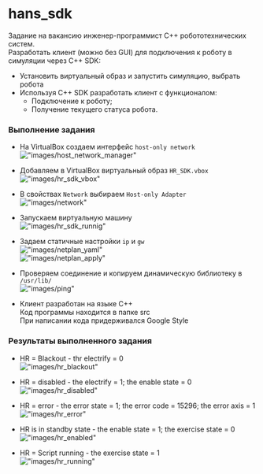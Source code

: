# hans_sdk

Задание на вакансию инженер-программист С++ робототехнических систем. \
Разработать клиент (можно без GUI) для подключения к роботу в симуляции через C++ SDK:
- Установить виртуальный образ и запустить симуляцию, выбрать робота
- Используя C++ SDK разработать клиент с функционалом:
    - Подключение к роботу;
    - Получение текущего статуса робота.

### Выполнение задания

- На VirtualBox создаем интерфейс `host-only network` \
!["images/host_network_manager"](images/host_network_manager.png)

- Добавляем в VirtualBox виртуальный образ `HR_SDK.vbox` \
!["images/hr_sdk_vbox"](images/hr_sdk_vbox.png)

- В свойствах `Network` выбираем `Host-only Adapter` \
!["images/network"](images/network.png)

- Запускаем виртуальную машину \
!["images/hr_sdk_runnig"](images/hr_sdk_running.png)

- Задаем статичные настройки `ip` и `gw` \
!["images/netplan_yaml"](images/netplan_yaml.png) \
!["images/netplan_apply"](images/netplan_apply.png)

- Проверяем соединение и копируем динамическую библиотеку в `/usr/lib/` \
!["images/ping"](images/ping.png)

- Клиент разработан на языке С++ \
Код программы находится в папке src \
При написании кода придерживался Google Style

### Результаты выполненного задания

- HR = Blackout - thr electrify = 0 \
!["images/hr_blackout"](images/hr_blackout.png)

- HR = disabled - the electrify = 1; the enable state = 0 \
!["images/hr_disabled"](images/hr_disabled.png)

- HR = error - the error state = 1; the error code = 15296; the error axis = 1 \
!["images/hr_error"](images/hr_error.png)

- HR is in standby state - the enable state = 1; the exercise state = 0 \
!["images/hr_enabled"](images/hr_enabled.png)

- HR = Script running - the exercise state = 1 \
!["images/hr_running"](images/hr_running.png)
